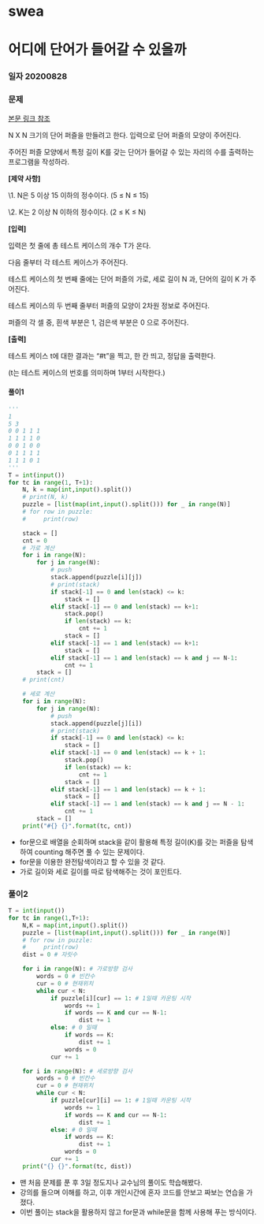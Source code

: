 # swea

# 어디에 단어가 들어갈 수 있을까

### 일자 20200828

### 문제

[본문 링크 참조](https://swexpertacademy.com/main/code/problem/problemDetail.do?contestProbId=AV5PuPq6AaQDFAUq&categoryId=AV5PuPq6AaQDFAUq&categoryType=CODE)

N X N 크기의 단어 퍼즐을 만들려고 한다. 입력으로 단어 퍼즐의 모양이 주어진다.

주어진 퍼즐 모양에서 특정 길이 K를 갖는 단어가 들어갈 수 있는 자리의 수를 출력하는 프로그램을 작성하라.


**[제약 사항]**

\1. N은 5 이상 15 이하의 정수이다. (5 ≤ N ≤ 15)

\2. K는 2 이상 N 이하의 정수이다. (2 ≤ K ≤ N)


**[입력]**

입력은 첫 줄에 총 테스트 케이스의 개수 T가 온다.

다음 줄부터 각 테스트 케이스가 주어진다.

테스트 케이스의 첫 번째 줄에는 단어 퍼즐의 가로, 세로 길이 N 과, 단어의 길이 K 가 주어진다.

테스트 케이스의 두 번째 줄부터 퍼즐의 모양이 2차원 정보로 주어진다.

퍼즐의 각 셀 중, 흰색 부분은 1, 검은색 부분은 0 으로 주어진다.


**[출력]**

테스트 케이스 t에 대한 결과는 “#t”을 찍고, 한 칸 띄고, 정답을 출력한다.

(t는 테스트 케이스의 번호를 의미하며 1부터 시작한다.)

#### 풀이1

```python
'''
1
5 3
0 0 1 1 1
1 1 1 1 0
0 0 1 0 0
0 1 1 1 1
1 1 1 0 1
'''
T = int(input())
for tc in range(1, T+1):
    N, k = map(int,input().split())
    # print(N, k)
    puzzle = [list(map(int,input().split())) for _ in range(N)]
    # for row in puzzle:
    #     print(row)

    stack = []
    cnt = 0
    # 가로 계산
    for i in range(N):
        for j in range(N):
            # push
            stack.append(puzzle[i][j])
            # print(stack)
            if stack[-1] == 0 and len(stack) <= k:
                stack = []
            elif stack[-1] == 0 and len(stack) == k+1:
                stack.pop()
                if len(stack) == k:
                    cnt += 1
                stack = []
            elif stack[-1] == 1 and len(stack) == k+1:
                stack = []
            elif stack[-1] == 1 and len(stack) == k and j == N-1:
                cnt += 1
        stack = []
    # print(cnt)

    # 세로 계산
    for i in range(N):
        for j in range(N):
            # push
            stack.append(puzzle[j][i])
            # print(stack)
            if stack[-1] == 0 and len(stack) <= k:
                stack = []
            elif stack[-1] == 0 and len(stack) == k + 1:
                stack.pop()
                if len(stack) == k:
                    cnt += 1
                stack = []
            elif stack[-1] == 1 and len(stack) == k + 1:
                stack = []
            elif stack[-1] == 1 and len(stack) == k and j == N - 1:
                cnt += 1
        stack = []
    print("#{} {}".format(tc, cnt))
```

- for문으로 배열을 순회하며 stack을 같이 활용해 특정 길이(K)를 갖는 퍼즐을 탐색하여 counting 해주면 풀 수 있는 문제이다.
- for문을 이용한 완전탐색이라고 할 수 있을 것 같다.
- 가로 길이와 세로 길이를 따로 탐색해주는 것이 포인트다.

### 풀이2

```python
T = int(input())
for tc in range(1,T+1):
    N,K = map(int,input().split())
    puzzle = [list(map(int,input().split())) for _ in range(N)]
    # for row in puzzle:
    #     print(row)
    dist = 0 # 자릿수

    for i in range(N): # 가로방향 검사
        words = 0 # 빈칸수
        cur = 0 # 현재위치
        while cur < N:
            if puzzle[i][cur] == 1: # 1일때 카운팅 시작
                words += 1
                if words == K and cur == N-1:
                    dist += 1
            else: # 0 일때
                if words == K:
                    dist += 1
                words = 0
            cur += 1

    for i in range(N): # 세로방향 검사
        words = 0 # 빈칸수
        cur = 0 # 현재위치
        while cur < N:
            if puzzle[cur][i] == 1: # 1일때 카운팅 시작
                words += 1
                if words == K and cur == N-1:
                    dist += 1
            else: # 0 일때
                if words == K:
                    dist += 1
                words = 0
            cur += 1
    print("{} {}".format(tc, dist))
```

- 맨 처음 문제를 푼 후 3일 정도지나 교수님의 풀이도 학습해봤다.
- 강의를 들으며 이해를 하고, 이후 개인시간에 혼자 코드를 안보고 짜보는 연습을 가졌다.
- 이번 풀이는 stack을 활용하지 않고 for문과 while문을 함께 사용해 푸는 방식이다.
